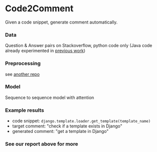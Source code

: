 # Code2Comment
Given a code snippet, generate comment automatically.
### Data

Question & Answer pairs on Stackoverflow, python code only (Java code already experimented in [previous work](https://github.com/sriniiyer/codenn))

### Preprocessing
see [another repo](https://github.com/shwinshaker/Code2Comment-SBT)

### Model

Sequence to sequence model with attention

### Example results
* code snippet:  `django.template.loader.get_template(template_name)`
* target comment:  "check if a template exists in Django"
* generated comment:  "get a template in Django"

### See our report above for more
